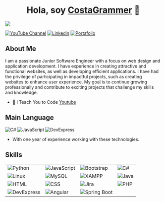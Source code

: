 <div align="center">
  <h1 align="center">Hola, soy <a href="https://portfolio-jean-dev.vercel.app/" target="_blank">CostaGrammer</a> 👋</h1>
</div>
<img src="https://i.imgur.com/iGoUeD8.jpeg">

[![YouTube Channel](https://img.shields.io/badge/Youtube-e6320b?logo=youtube)](https://youtube.com/costagrammer)
[![Linkedin](https://img.shields.io/badge/Linkedin-1e7dad?logo=linkedin)](https://www.linkedin.com/in/jean-carlos-mendez-7ab547291)
[![Portafolio](https://img.shields.io/badge/Portafolio-000000?logo=github)](https://www.error.com)

## About Me

I am a passionate Junior Software Engineer with a focus on web design and application development. I have experience in creating attractive and functional websites, as well as developing efficient applications. I have had the privilege of participating in impactful projects, such as creating websites to enhance user experience. My goal is to continue growing professionally and contribute to exciting projects that challenge my skills and knowledge.

- 🎥 I Teach You to Code [Youtube](https://youtube.com/costagrammer)

## Main Language

<img alt="C#" src="https://img.shields.io/badge/C%23_.NET-purple?style=flat-square&logo=.net&logoColor=white&labelColor=8A2BE2"> <img alt="JavaScript" src="https://img.shields.io/badge/JavaScript-white?logo=JavaScript&logoColor=white&labelColor=ffeb1d&color=000000"> <img alt="DevExpress" src="https://img.shields.io/badge/DevExpress-black?style=flat-square&logo=devexpress&logoColor=ffffff&labelColor=ff7200&color=000000">

- With one year of experience working with these technologies.

## Skills

<table>
  <tbody>
    <tr>
      <td> <img alt="Python" src="https://img.shields.io/badge/Python-blue?style=flat-square&logo=Python&labelColor=FFFF00&color=000000"> </td>
      <td> <img alt="JavaScript" src="https://img.shields.io/badge/JavaScript-white?logo=JavaScript&logoColor=white&labelColor=ffeb1d&color=000000"> </td>
      <td> <img alt="Bootstrap" src="https://img.shields.io/badge/Bootstrap-path?style=flat&logo=bootstrap&labelColor=ffffff&color=000000"></td>
      <td> <img alt="C#" src="https://img.shields.io/badge/C%23_.NET-purple?style=flat-square&logo=.net&logoColor=white&labelColor=8A2BE2"> </td>
    </tr>
    <tr>
      <td> <img alt="Linux" src="https://img.shields.io/badge/Linux-white?logo=linux&logoColor=000000&labelColor=ffe900&color=000000"> </td>
      <td> <img alt="MySQL" src="https://img.shields.io/badge/MySQL-black?style=flat-square&logo=mysql&logoColor=white&labelColor=00aae4"> </td>
      <td> <img alt="XAMPP" src="https://img.shields.io/badge/XAMPP-black?style=flat-square&logo=xampp&logoColor=white&labelColor=ffa800"> </td>
      <td> <img alt="Java" src="https://img.shields.io/badge/Java-white?logo=openjdk&logoColor=ffffff&labelColor=0084ff&color=000000"> </td>
    </tr>
    <tr>
      <td> <img alt="HTML" src="https://img.shields.io/badge/HTML-orange?style=flat-square&logo=html5&logoColor=ffffff"> </td>
      <td> <img alt="CSS" src="https://img.shields.io/badge/CSS-blue?style=flat-square&logo=css3&logoColor=ffffff"> </td>
      <td> <img alt="Jira" src="https://img.shields.io/badge/Jira-blue?logo=jira&logoColor=white&labelColor=0052CC"> </td>
      <td> <img alt="PHP" src="https://img.shields.io/badge/PHP-white?logo=php&logoColor=ffffff&labelColor=572364&color=000000"> </td>
    </tr>
    <tr>
        <td> <img alt="DevExpress" src="https://img.shields.io/badge/DevExpress-black?style=flat-square&logo=devexpress&logoColor=ffffff&labelColor=ff7200&color=000000"> </td>
        <td> <img alt="Angular" src="https://img.shields.io/badge/Angular-red?style=flat-square&logo=angular&logoColor=ffffff&labelColor=dd0031&color=000000"> </td>
        <td> <img alt="Spring Boot" src="https://img.shields.io/badge/Spring_Boot-green?style=flat-        square&logo=spring&logoColor=ffffff&labelColor=6db33f&color=000000"> </td>
    </tr>
  </tbody>
</table>

